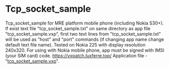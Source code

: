 # Tcp_socket_sample
Tcp_socket_sample for MRE platform mobile phone (including Nokia S30+). If exist text file "tcp_socket_sample.txt" on same directory as app file "tcp_socket_sample.vxp",
first two text lines from "tcp_socket_sample.txt" will be used as "host" and "port" commands (if changing app name change default text file name). Tested on Nokia 225 with display resolution 240x320. 
For using with Nokia mobile phone, app must be signed with IMSI (your SIM card) code.
https://vxpatch.luxferre.top/
Application file - "[tcp_socket_sample.vxp](https://github.com/RDZDX/tcp_socket_sample/blob/main/tcp_socket_sample.vxp?raw=true)".

